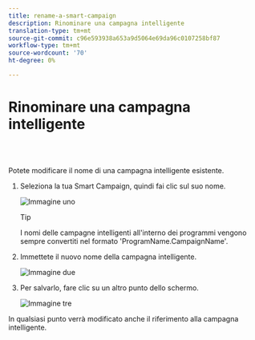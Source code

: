 ```yaml
---
title: rename-a-smart-campaign
description: Rinominare una campagna intelligente
translation-type: tm+mt
source-git-commit: c96e593938a653a9d5064e69da96c0107258bf87
workflow-type: tm+mt
source-wordcount: '70'
ht-degree: 0%

---
```



# Rinominare una campagna intelligente

<br> 

Potete modificare il nome di una campagna intelligente esistente.

1. Seleziona la tua Smart Campaign, quindi fai clic sul suo nome.

   ![Immagine uno](/help/sky/assets/smart-campaigns/rename-a-smart-campaign/rename-a-smart-campaign-1.png)

   >[!TIP]
   >
   >I nomi delle campagne intelligenti all&#39;interno dei programmi vengono sempre convertiti nel formato &#39;ProgramName.CampaignName&#39;.

1. Immettete il nuovo nome della campagna intelligente.

   ![Immagine due](/help/sky/assets/smart-campaigns/rename-a-smart-campaign/rename-a-smart-campaign-2.png)

1. Per salvarlo, fare clic su un altro punto dello schermo.

   ![Immagine tre](/help/sky/assets/smart-campaigns/rename-a-smart-campaign/rename-a-smart-campaign-3.png)

In qualsiasi punto verrà modificato anche il riferimento alla campagna intelligente.
